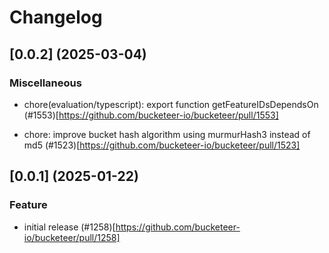 # Changelog

## [0.0.2] (2025-03-04)

### Miscellaneous

- chore(evaluation/typescript): export function getFeatureIDsDependsOn (#1553)[https://github.com/bucketeer-io/bucketeer/pull/1553]

- chore: improve bucket hash algorithm using murmurHash3 instead of md5 (#1523)[https://github.com/bucketeer-io/bucketeer/pull/1523]

## [0.0.1] (2025-01-22)

### Feature

- initial release (#1258)[https://github.com/bucketeer-io/bucketeer/pull/1258]
